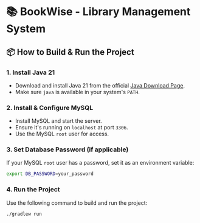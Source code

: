 # 📚 BookWise - Library Management System

## 📦 How to Build & Run the Project

### 1. Install Java 21
- Download and install Java 21 from the official [Java Download Page](https://www.oracle.com/java/technologies/javase/jdk21-archive-downloads.html).
- Make sure `java` is available in your system's `PATH`.

### 2. Install & Configure MySQL
- Install MySQL and start the server.
- Ensure it's running on `localhost` at port `3306`.
- Use the MySQL `root` user for access.

### 3. Set Database Password (if applicable)
If your MySQL `root` user has a password, set it as an environment variable:

```bash
export DB_PASSWORD=your_password
```

### 4. Run the Project
Use the following command to build and run the project:

```bash
./gradlew run
```
